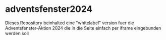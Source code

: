 # adventsfenster2024
Dieses Repository beinhalted eine "whitelabel" version fuer die Adventsfenster-Aktion 2024 die in die Seite einfach per iframe eingebunden werden soll
